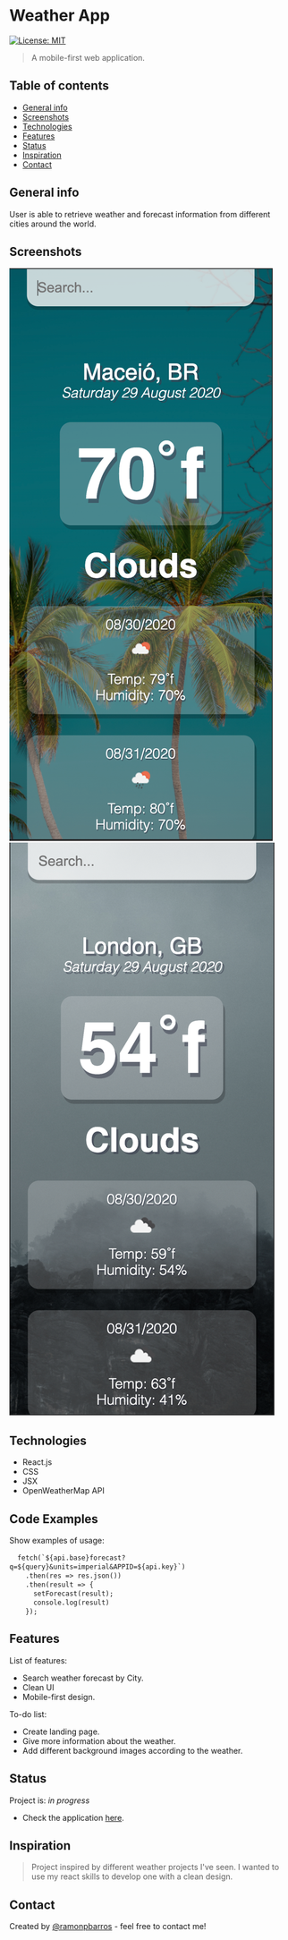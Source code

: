 # Weather App

[![License: MIT](https://img.shields.io/badge/License-MIT-blue.svg)](https://github.com/ramonpbarros/)

> A mobile-first web application.

## Table of contents

- [General info](#general-info)
- [Screenshots](#screenshots)
- [Technologies](#technologies)
- [Features](#features)
- [Status](#status)
- [Inspiration](#inspiration)
- [Contact](#contact)

## General info

User is able to retrieve weather and forecast information from different cities around the world.

## Screenshots

![Example screenshot](./src/assets/screenshotOne.png)
![Example screenshot](./src/assets/screnshotTwo.png)

## Technologies

- React.js
- CSS
- JSX
- OpenWeatherMap API

## Code Examples

Show examples of usage:
```
  fetch(`${api.base}forecast?q=${query}&units=imperial&APPID=${api.key}`)
    .then(res => res.json())
    .then(result => {
      setForecast(result);
      console.log(result)
    });
```
## Features

List of features:

- Search weather forecast by City.
- Clean UI
- Mobile-first design.

To-do list:

- Create landing page.
- Give more information about the weather.
- Add different background images according to the weather.

## Status

Project is: _in progress_

- Check the application [here](https://ramonpbarros.github.io/react-weather/).

## Inspiration

> Project inspired by different weather projects I've seen. I wanted to use my react skills to develop one with a clean design.

## Contact

Created by [@ramonpbarros](https://ramonpbarros.github.io/) - feel free to contact me!